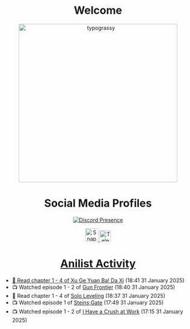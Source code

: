 <div align="center">

# Welcome
<a href="https://github.com/kawarimidoll/typograssy">
    <img alt="typograssy" src="https://typograssy.deno.dev/api?text=%E3%82%88%E3%81%86%E3%81%93%E3%81%9D%E3%81%BF%E3%81%AA%E3%81%95%E3%82%93%20-%20Sheby--&&l0=none&l1=82d9d0&l2=027353&l3=038c4c&l4=01402e&bg=none&frame=none&speed=100&comment=" width="421.99">
</a>

</div>

<div align="center">

# Social Media Profiles

[![Discord Presence](https://lanyard.cnrad.dev/api/612532963938271232)](https://discord.com/users/612532963938271232)


<a href="https://www.snapchat.com/add/a.sheby" title="Snapchat Profile">
    <img src="https://www.freepnglogos.com/uploads/snapchat-logo-png-0.png" width="35" alt="Snapchat Logo" />


<a href="https://t.me/ASheby" title="Telegram Profile">
    <img src="https://www.freepnglogos.com/uploads/telegram-logo-png-0.png" width="30" alt="Telegram Logo" />


</div>

<div align="center">

# Anilist Activity

</div>

<!-- ANILIST_ACTIVITY:start -->

-   📖 Read chapter 1 - 4 of [Xu Ge Yuan Ba! Da Xi](https://anilist.co/manga/89357) (18:41 31 January 2025)
-   📺 Watched episode 1 - 2 of [Gun Frontier](https://anilist.co/anime/1706) (18:40 31 January 2025)
-   📖 Read chapter 1 - 4 of [Solo Leveling](https://anilist.co/manga/105398) (18:37 31 January 2025)
-   📺 Watched episode 1 of [Steins;Gate](https://anilist.co/anime/9253) (17:49 31 January 2025)
-   📺 Watched episode 1 - 2 of [I Have a Crush at Work](https://anilist.co/anime/179696) (17:15 31 January 2025)

<!-- ANILIST_ACTIVITY:end -->
